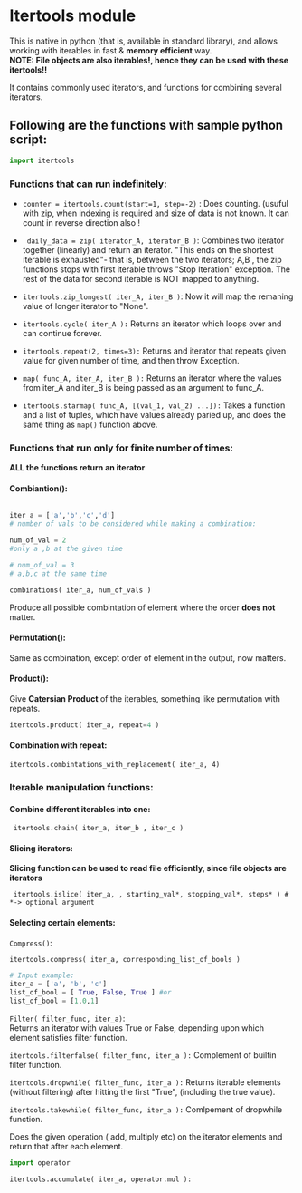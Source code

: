 # Itertools module   

This is native in python (that is, available in standard library), and allows working with iterables in fast & **memory efficient** way.   
**NOTE: File objects are also iterables!, hence they can be used with these itertools!!**

It contains commonly used iterators, and functions for combining several iterators. 

## Following are the functions with sample python script:   
   
```python
import itertools
```

### Functions that can run indefinitely:   
 
* ```counter = itertools.count(start=1, step=-2)``` : Does counting. (usuful with zip, when indexing is required and size of data is not known. It can count in reverse direction also !

* ``` daily_data = zip( iterator_A, iterator_B )```: Combines two iterator together (linearly) and return an iterator. "This ends on the shortest iterable is exhausted"- that is, between the two iterators; A,B , the zip functions stops with first iterable throws "Stop Iteration" exception. The rest of the data for second iterable is NOT mapped to anything.   

* ```itertools.zip_longest( iter_A, iter_B )```: Now it will map the remaning value of longer iterator to "None".   

* ```itertools.cycle( iter_A ):``` Returns an iterator which loops over and can continue forever.
   
* ```itertools.repeat(2, times=3):``` Returns and iterator that repeats given value for given number of time, and then throw Exception.

* ```map( func_A, iter_A, iter_B ):``` Returns an iterator where the values from iter_A and iter_B is being passed as an argument to func_A.   

* ```itertools.starmap( func_A, [(val_1, val_2) ...]):``` Takes a function and a list of tuples, which have values already paried up, and does the same thing as ```map()``` function above.

### Functions that run only for finite number of times:   

**ALL the functions return an iterator**   

#### Combiantion():   
```python

iter_a = ['a','b','c','d']
# number of vals to be considered while making a combination:

num_of_val = 2 
#only a ,b at the given time

# num_of_val = 3 
# a,b,c at the same time

combinations( iter_a, num_of_vals )
```
Produce all possible combintation of element where the order **does not** matter.

#### Permutation():   

Same as combination, except order of element in the output, now matters.

#### Product():   
Give **Catersian Product** of the iterables, something like permutation with repeats.   

```python
itertools.product( iter_a, repeat=4 )
```

#### Combination with repeat:

```itertools.combintations_with_replacement( iter_a, 4)```   

### Iterable manipulation functions:   

#### Combine different iterables into one:   

``` itertools.chain( iter_a, iter_b , iter_c )```

#### Slicing iterators:   

**Slicing function can be used to read file efficiently, since file objects are iterators**   

``` itertools.islice( iter_a, , starting_val*, stopping_val*, steps* ) # *-> optional argument```   

#### Selecting certain elements:   

```Compress()```:     
```python
itertools.compress( iter_a, corresponding_list_of_bools )

# Input example:
iter_a = ['a', 'b', 'c']
list_of_bool = [ True, False, True ] #or
list_of_bool = [1,0,1]
```

```Filter( filter_func, iter_a)```:   
Returns an iterator with values True or False, depending upon which element satisfies filter function.   

```itertools.filterfalse( filter_func, iter_a ):``` Complement of builtin filter function.   

```itertools.dropwhile( filter_func, iter_a ):``` Returns iterable elements (without filtering) after hitting the first "True", (including the true value).   

```itertools.takewhile( filter_func, iter_a ):``` Comlpement of dropwhile function.   
    
Does the given operation ( add, multiply etc) on the iterator elements and return that after each element.
```python
import operator

itertools.accumulate( iter_a, operator.mul ):
```

